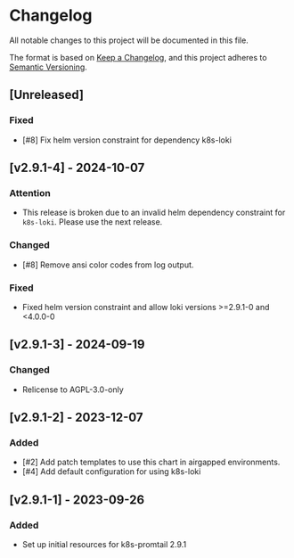 # Changelog

All notable changes to this project will be documented in this file.

The format is based on [Keep a Changelog](https://keepachangelog.com/en/1.0.0/),
and this project adheres to [Semantic Versioning](https://semver.org/spec/v2.0.0.html).

## [Unreleased]
### Fixed
- [#8] Fix helm version constraint for dependency k8s-loki

## [v2.9.1-4] - 2024-10-07

### Attention
- This release is broken due to an invalid helm dependency constraint for `k8s-loki`. Please use the next release.

### Changed
- [#8] Remove ansi color codes from log output.

### Fixed
- Fixed helm version constraint and allow loki versions >=2.9.1-0 and <4.0.0-0

## [v2.9.1-3] - 2024-09-19
### Changed
- Relicense to AGPL-3.0-only

## [v2.9.1-2] - 2023-12-07
### Added
- [#2] Add patch templates to use this chart in airgapped environments.
- [#4] Add default configuration for using k8s-loki

## [v2.9.1-1] - 2023-09-26
### Added
- Set up initial resources for k8s-promtail 2.9.1